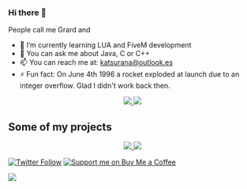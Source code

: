 ### Hi there 👋

People call me Grard and

<!-- - 🔭 I’m currently working on -->
<!-- - 👯 I’m looking to collaborate on ...
- 🤔 I’m looking for help with ... -->
- 🌱 I’m currently learning LUA and FiveM development
- 💬 You can ask me about Java, C or C++
- 📫 You can reach me at: katsurana@outlook.es
- ⚡ Fun fact: On June 4th 1996 a rocket exploded at launch due to an integer overflow. Glad I didn't work back then.




<p align="center">
<a href="https://github.com/ItsGrard">
  <img src="https://github-readme-stats-eight-theta.vercel.app/api?username=ItsGrard&show_icons=true&theme=tokyonight&include_all_commits=true&count_private=true" />
  <img src="https://github-readme-stats-eight-theta.vercel.app/api/top-langs/?username=ItsGrard&layout=compact&exclude_lang=java+r&theme=tokyonight" />
</a>
</p>

## Some of my projects

<p align="center">
  <a href="https://github.com/ItsGrard">
      <img src="https://github-readme-stats.vercel.app/api/pin/?username=ItsGrard&repo=ShellProject2" />
      <img src="https://github-readme-stats.vercel.app/api/pin/?username=ItsGrard&repo=costa_AutoMessage" />
</a>
</p>

[![Twitter Follow](https://img.shields.io/twitter/follow/grard97?color=%231DA1F2&label=Follow%20me&logo=Twitter&style=for-the-badge)](https://twitter.com/grard97) [![Support me on Buy Me a Coffee](https://img.shields.io/badge/Support%20me-☕-orange.svg?style=for-the-badge)](https://www.buymeacoffee.com/Grard)


![](https://komarev.com/ghpvc/?username=ItsGrard)




